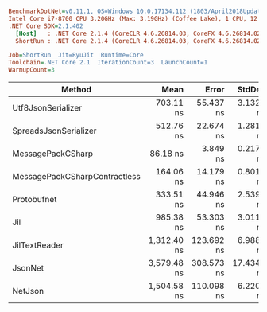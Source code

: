 ``` ini

BenchmarkDotNet=v0.11.1, OS=Windows 10.0.17134.112 (1803/April2018Update/Redstone4)
Intel Core i7-8700 CPU 3.20GHz (Max: 3.19GHz) (Coffee Lake), 1 CPU, 12 logical and 6 physical cores
.NET Core SDK=2.1.402
  [Host]   : .NET Core 2.1.4 (CoreCLR 4.6.26814.03, CoreFX 4.6.26814.02), 64bit RyuJIT
  ShortRun : .NET Core 2.1.4 (CoreCLR 4.6.26814.03, CoreFX 4.6.26814.02), 64bit RyuJIT

Job=ShortRun  Jit=RyuJit  Runtime=Core  
Toolchain=.NET Core 2.1  IterationCount=3  LaunchCount=1  
WarmupCount=3  

```
|                        Method |        Mean |      Error |     StdDev | Scaled | ScaledSD |  Gen 0 | Allocated |
|------------------------------ |------------:|-----------:|-----------:|-------:|---------:|-------:|----------:|
|            Utf8JsonSerializer |   703.11 ns |  55.437 ns |  3.1323 ns |   1.00 |     0.00 | 0.0086 |      56 B |
|         SpreadsJsonSerializer |   512.76 ns |  22.674 ns |  1.2811 ns |   0.73 |     0.00 | 0.0086 |      56 B |
|             MessagePackCSharp |    86.18 ns |   3.849 ns |  0.2175 ns |   0.12 |     0.00 | 0.0088 |      56 B |
| MessagePackCSharpContractless |   164.06 ns |  14.179 ns |  0.8012 ns |   0.23 |     0.00 | 0.0088 |      56 B |
|                   Protobufnet |   333.51 ns |  44.946 ns |  2.5395 ns |   0.47 |     0.00 | 0.0200 |     128 B |
|                           Jil |   985.38 ns |  53.303 ns |  3.0117 ns |   1.40 |     0.01 | 0.0935 |     592 B |
|                 JilTextReader | 1,312.40 ns | 123.692 ns |  6.9888 ns |   1.87 |     0.01 | 0.5646 |    3560 B |
|                       JsonNet | 3,579.48 ns | 308.573 ns | 17.4349 ns |   5.09 |     0.03 | 0.5455 |    3440 B |
|                       NetJson | 1,504.58 ns | 110.098 ns |  6.2208 ns |   2.14 |     0.01 | 0.1888 |    1200 B |
